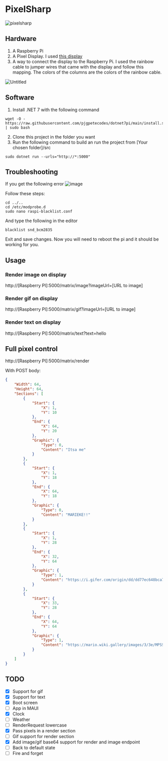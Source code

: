 # PixelSharp

![pixelsharp](https://user-images.githubusercontent.com/10223677/235302181-3d1b693b-c611-4f31-b731-b0231c2d91fc.PNG)


## Hardware
1. A Raspberry Pi
2. A Pixel Display. I used [this display](https://www.amazon.nl/dp/B0B3GQD3JM?ref=ppx_yo2ov_dt_b_product_details&th=1)
3. A way to connect the display to the Raspberry Pi. I used the rainbow cable to jumper wires that came with the display and follow this mapping.
The colors of the columns are the colors of the rainbow cable.

![Untitled](https://user-images.githubusercontent.com/10223677/234552571-4b43de64-0d37-49ad-addc-ccd331c9f193.png)

## Software
1. Install .NET 7 with the following command
```
wget -O - https://raw.githubusercontent.com/pjgpetecodes/dotnet7pi/main/install.sh | sudo bash
```
2. Clone this project in the folder you want
3. Run the following command to build an run the project from [Your chosen folder]/src
```
sudo dotnet run --urls="http://*:5000"
```

## Troubleshooting
If you get the following error
![image](https://user-images.githubusercontent.com/10223677/236404600-54339297-fe1c-4ae9-9478-cb256b3e1457.png)

Follow these steps:
```
cd ../..
cd /etc/modprobe.d
sudo nano raspi-blacklist.conf
```
And type the following in the editor
```
blacklist snd_bcm2835
```
Exit and save changes.
Now you will need to reboot the pi and it should be working for you.

## Usage

### Render image on display
http://[Raspberry PI]:5000/matrix/image?imageUrl=[URL to image]

### Render gif on display
http://[Raspberry PI]:5000/matrix/gif?imageUrl=[URL to image]

### Render text on display
http://[Raspberry PI]:5000/matrix/text?text=hello

## Full pixel control
http://[Raspberry PI]:5000/matrix/render

With POST body:
```json
{
    "Width": 64,
    "Height": 64,
    "Sections": [
        {
            "Start": {
                "X": 1,
                "Y": 10
            },
            "End": {
                "X": 64,
                "Y": 20
            },
            "Graphic": {
                "Type": 0,
                "Content": "Itsa me"
            }
        },
        {
            "Start": {
                "X": 1,
                "Y": 18
            },
            "End": {
                "X": 64,
                "Y": 18
            },
            "Graphic": {
                "Type": 0,
                "Content": "MARIEKE!!"
            }
        },
        {
            "Start": {
                "X": 1,
                "Y": 28
            },
            "End": {
                "X": 32,
                "Y": 64
            },
            "Graphic": {
                "Type": 1,
                "Content": "https://i.gifer.com/origin/dd/dd77ec648bca7d408dc59a1984f533cf_w200.webp"
            }
        },
        {
            "Start": {
                "X": 33,
                "Y": 28
            },
            "End": {
                "X": 64,
                "Y": 64
            },
            "Graphic": {
                "Type": 1,
                "Content": "https://mario.wiki.gallery/images/3/3e/MPSS_Mario.png"
            }
        }
    ]
}
```


## TODO
- [x] Support for gif
- [x] Support for text
- [x] Boot screen
- [ ] App in MAUI
- [x] Clock
- [ ] Weather
- [ ] RenderRequest lowercase
- [x] Pass pixels in a render section
- [ ] Gif support for render section
- [x] Add image/gif base64 support for render and image endpoint
- [ ] Back to default state
- [ ] Fire and forget
